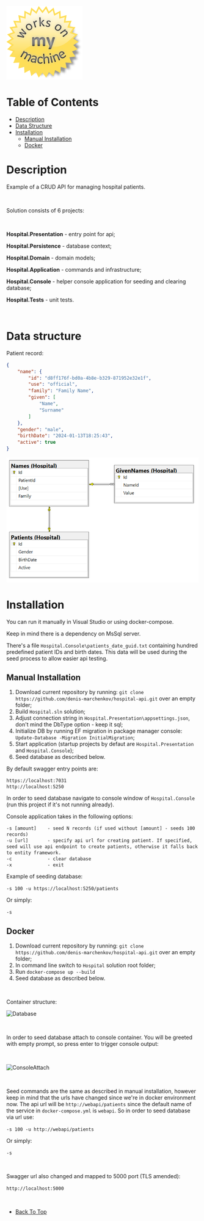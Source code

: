 ![alt text](https://github.com/denis-marchenkov/assets-dump/blob/0f9f9c4d77065dbfb9f13281341d515f7a8a6e13/works_on_my_machine.png)

# Table of Contents
- [Description](#description)
- [Data Structure](#data-structure)
- [Installation](#installation)
  - [Manual Installation](#manual-installation)
  - [Docker](#docker)

# Description

Example of a CRUD API for managing hospital patients.

<br/>

Solution consists of 6 projects:

<br/>

**Hospital.Presentation** - entry point for api;

**Hospital.Persistence** - database context;

**Hospital.Domain** - domain models;

**Hospital.Application** - commands and infrastructure;

**Hospital.Console** - helper console application for seeding and clearing database;

**Hospital.Tests** - unit tests.

<br/>

# Data structure

Patient record:
```json
{
    "name": {
        "id": "d8ff176f-bd0a-4b8e-b329-871952e32e1f",
        "use": "official",
        "family": "Family Name",
        "given": [
            "Name",
            "Surname"
        ]
    },
    "gender": "male",
    "birthDate": "2024-01-13T18:25:43",
    "active": true
}
```

![Database](https://github.com/denis-marchenkov/assets-dump/blob/2b9407f530bed9395f2ea58729445f5df6cc531d/hospital_database.png)

# Installation

You can run it manually in Visual Studio or using docker-compose.

Keep in mind there is a dependency on MsSql server.

There's a file ```Hospital.Console\patients_date_guid.txt``` containing hundred predefined patient IDs and birth dates. This data will be used during the seed process to allow easier api testing.

## Manual Installation

1) Download current repository by running: ```git clone https://github.com/denis-marchenkov/hospital-api.git``` over an empty folder;
2) Build ```Hospital.sln``` solution;
3) Adjust connection string in ```Hospital.Presentation\appsettings.json```, don't mind the DbType option - keep it sql;
4) Initialize DB by running EF migration in package manager console: ```Update-Database -Migration InitialMigration```;
5) Start application (startup projects by defaut are ```Hospital.Presentation``` and ```Hospital.Console```);
6) Seed database as described below.

By default swagger entry points are:
```
https://localhost:7031
http://localhost:5250
```

In order to seed database navigate to console window of ```Hospital.Console``` (run this project if it's not running already).

Console application takes in the following options:
```
-s [amount]    - seed N records (if used without [amount] - seeds 100 records)
-u [url]       - specify api url for creating patient. If specified, seed will use api endpoint to create patients, otherwise it falls back to entity framework.
-c             - clear database
-x             - exit
```

Example of seeding database:

```-s 100 -u https://localhost:5250/patients```

Or simply:

```-s```

## Docker
1) Download current repository by running: ```git clone https://github.com/denis-marchenkov/hospital-api.git``` over an empty folder;
2) In command line switch to ```Hospital``` solution root folder;
3) Run ```docker-compose up --build```
4) Seed database as described below.

<br />

Container structure:

![Database](https://github.com/denis-marchenkov/assets-dump/blob/master/hospital_container_structure.png)

<br />

In order to seed database attach to console container. You will be greeted with empty prompt, so press enter to trigger console output:

<br/>

![ConsoleAttach](https://github.com/denis-marchenkov/assets-dump/blob/master/hospital_console_attach.png)

<br/>

Seed commands are the same as described in manual installation, however keep in mind that the urls have changed since we're in docker environment now.
The api url will be ```http://webapi/patients``` since the default name of the service in ```docker-compose.yml``` is ```webapi```. So in order to seed database via url use:

```-s 100 -u http://webapi/patients```

Or simply:

```-s```

<br/>

Swagger url also changed and mapped to 5000 port (TLS amended):

```http://localhost:5000```

<br/>

- [Back To Top](#table-of-contents)
